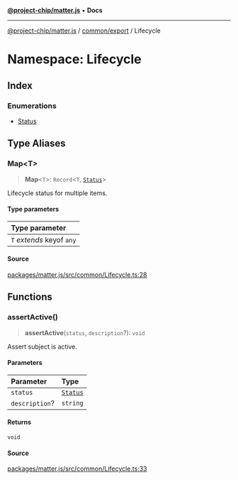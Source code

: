 [**@project-chip/matter.js**](../../../../README.md) • **Docs**

***

[@project-chip/matter.js](../../../../modules.md) / [common/export](../../README.md) / Lifecycle

# Namespace: Lifecycle

## Index

### Enumerations

- [Status](enumerations/Status.md)

## Type Aliases

### Map\<T\>

> **Map**\<`T`\>: `Record`\<`T`, [`Status`](enumerations/Status.md)\>

Lifecycle status for multiple items.

#### Type parameters

| Type parameter |
| :------ |
| `T` *extends* keyof `any` |

#### Source

[packages/matter.js/src/common/Lifecycle.ts:28](https://github.com/project-chip/matter.js/blob/7a8cbb56b87d4ccf34bec5a9a95ab40a1711324f/packages/matter.js/src/common/Lifecycle.ts#L28)

## Functions

### assertActive()

> **assertActive**(`status`, `description`?): `void`

Assert subject is active.

#### Parameters

| Parameter | Type |
| :------ | :------ |
| `status` | [`Status`](enumerations/Status.md) |
| `description`? | `string` |

#### Returns

`void`

#### Source

[packages/matter.js/src/common/Lifecycle.ts:33](https://github.com/project-chip/matter.js/blob/7a8cbb56b87d4ccf34bec5a9a95ab40a1711324f/packages/matter.js/src/common/Lifecycle.ts#L33)
